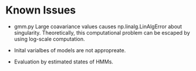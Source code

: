# 


# Known Issues

- gmm.py
  Large coavariance values causes np.linalg.LinAlgError about singularity.
  Theoretically, this computational problem can be escaped by using log-scale computation.

- Inital varialbes of models are not appropreate.

- Evaluation by estimated states of HMMs.